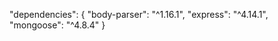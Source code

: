 "dependencies": {
    "body-parser": "^1.16.1",
    "express": "^4.14.1",
    "mongoose": "^4.8.4"
  }
